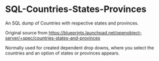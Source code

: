 # SQL-Countries-States-Provinces
An SQL dump of Countries with respective states and provinces.

Original source from https://blueprints.launchpad.net/openobject-server/+spec/countries-states-and-provinces

Normally used for created dependent drop downs, where you select the countries and an option of states or provinces appears.
